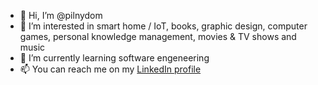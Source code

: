 - 👋 Hi, I’m @pilnydom
- 👀 I’m interested in smart home / IoT, books, graphic design, computer games, personal knowledge management, movies & TV shows and music
- 🌱 I’m currently learning software engeneering
- 📫 You can reach me on my [LinkedIn profile](https://www.linkedin.com/in/dominik-p-590071259/)

<!---
pilnydom/pilnydom is a ✨ special ✨ repository because its `README.md` (this file) appears on your GitHub profile.
You can click the Preview link to take a look at your changes.
--->

